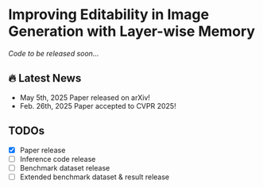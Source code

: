 # Improving Editability in Image Generation with Layer-wise Memory  

*Code to be released soon…*

## 🔥 Latest News 
- May 5th, 2025 Paper released on arXiv!
- Feb. 26th, 2025 Paper accepted to CVPR 2025!

## TODOs
- [x] Paper release  
- [ ] Inference code release  
- [ ] Benchmark dataset release  
- [ ] Extended benchmark dataset & result release  
